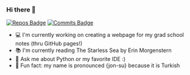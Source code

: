 ### Hi there 👋

[![Repos Badge](https://badges.pufler.dev/repos/cansu-freeman)](https://badges.pufler.dev) 
[![Commits Badge](https://badges.pufler.dev/commits/monthly/cansu-freeman)](https://badges.pufler.dev)

- 💻 I'm currently working on creating a webpage for my grad school notes (thru GitHub pages!)
- 📚 I'm currently reading The Starless Sea by Erin Morgenstern
- 💬 Ask me about Python or my favorite IDE :)
- 🧿 Fun fact: my name is pronounced {jon-su} because it is Turkish



